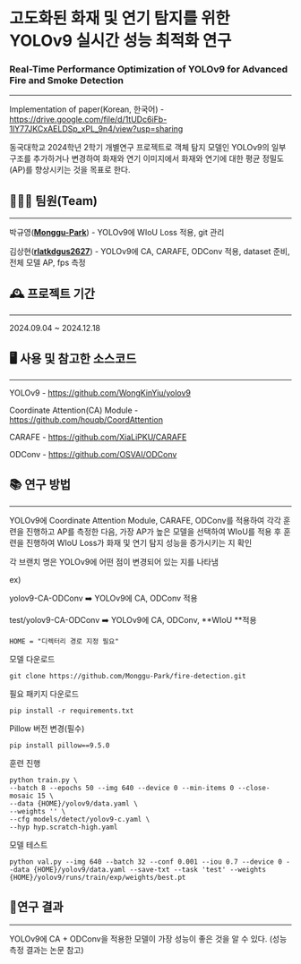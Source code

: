 # 고도화된 화재 및 연기 탐지를 위한 YOLOv9 실시간 성능 최적화 연구 

### Real-Time Performance Optimization of YOLOv9 for Advanced Fire and Smoke Detection

-------

Implementation of paper(Korean, 한국어) - https://drive.google.com/file/d/1tUDc6iFb-1lY77JKCxAELDSp_xPL_9n4/view?usp=sharing

동국대학교 2024학년 2학기 개별연구 프로젝트로 객체 탐지 모델인 YOLOv9의 일부 구조를 추가하거나 변경하여 화재와 연기 이미지에서 화재와 연기에 대한 평균 정밀도(AP)를 향상시키는 것을 목표로 한다.



## 🧑‍🤝‍🧑 팀원(Team)

------

박규영([**Monggu-Park**](https://github.com/Monggu-Park)) - YOLOv9에 WIoU Loss 적용, git 관리

김상현([**rlatkdgus2627**](https://github.com/rlatkdgus2627)) - YOLOv9에 CA, CARAFE, ODConv 적용, dataset 준비, 전체 모델 AP, fps 측정



## 🕰️ 프로젝트 기간

-------

2024.09.04 ~ 2024.12.18



## 🖥️ 사용 및 참고한 소스코드

------

YOLOv9 - https://github.com/WongKinYiu/yolov9

Coordinate Attention(CA) Module - https://github.com/houqb/CoordAttention

CARAFE - https://github.com/XiaLiPKU/CARAFE

ODConv - https://github.com/OSVAI/ODConv

## 📚 연구 방법

-----

YOLOv9에 Coordinate Attention Module, CARAFE, ODConv를 적용하여 각각 훈련을 진행하고 AP를 측정한 다음, 가장 AP가 높은 모델을 선택하여 WIoU를 적용 후 훈련을 진행하여 WIoU Loss가 화재 및 연기 탐지 성능을 증가시키는 지 확인

각 브랜치 명은 YOLOv9에 어떤 점이 변경되어 있는 지를 나타냄

ex) 

yolov9-CA-ODConv ➡️ YOLOv9에 CA, ODConv 적용

test/yolov9-CA-ODConv ➡️ YOLOv9에 CA, ODConv, **WIoU **적용



```
HOME = "디렉터리 경로 지정 필요"
```

모델 다운로드

```
git clone https://github.com/Monggu-Park/fire-detection.git
```

필요 패키지 다운로드

```
pip install -r requirements.txt
```

Pillow 버전 변경(필수)

```
pip install pillow==9.5.0
```

훈련 진행

```
python train.py \
--batch 8 --epochs 50 --img 640 --device 0 --min-items 0 --close-mosaic 15 \
--data {HOME}/yolov9/data.yaml \
--weights '' \
--cfg models/detect/yolov9-c.yaml \
--hyp hyp.scratch-high.yaml
```

모델 테스트

```
python val.py --img 640 --batch 32 --conf 0.001 --iou 0.7 --device 0 --data {HOME}/yolov9/data.yaml --save-txt --task 'test' --weights {HOME}/yolov9/runs/train/exp/weights/best.pt
```



## 📜연구 결과

----

YOLOv9에 CA + ODConv을 적용한 모델이 가장 성능이 좋은 것을 알 수 있다. (성능 측정 결과는 논문 참고)
